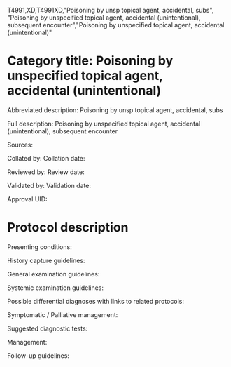 T4991,XD,T4991XD,"Poisoning by unsp topical agent, accidental, subs", "Poisoning by unspecified topical agent, accidental (unintentional), subsequent encounter","Poisoning by unspecified topical agent, accidental (unintentional)"
# Category title: Poisoning by unspecified topical agent, accidental (unintentional)

Abbreviated description: Poisoning by unsp topical agent, accidental, subs

Full description: Poisoning by unspecified topical agent, accidental (unintentional), subsequent encounter

Sources:

Collated by:
Collation date:

Reviewed by:
Review date:

Validated by:
Validation date:

Approval UID:

# Protocol description

Presenting conditions:

History capture guidelines:

General examination guidelines:

Systemic examination guidelines:

Possible differential diagnoses with links to related protocols:

Symptomatic / Palliative management:

Suggested diagnostic tests:

Management:

Follow-up guidelines:
